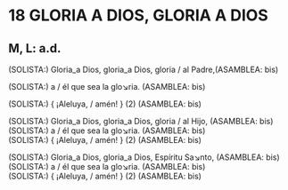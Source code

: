 # 18 GLORIA A DIOS, GLORIA A DIOS

## M, L: a.d.

(SOLISTA:) Gloria_a Dios, gloria_a Dios, gloria / al Padre,(ASAMBLEA: bis)  

(SOLISTA:) a / él que sea la glo↘ria. (ASAMBLEA: bis)  

(SOLISTA:) { ¡Aleluya, / amén! } (2) (ASAMBLEA: bis)  

(SOLISTA:) Gloria_a Dios, gloria_a Dios, gloria / al Hijo, (ASAMBLEA: bis)  
(SOLISTA:) a / él que sea la glo↘ria. (ASAMBLEA: bis)  
(SOLISTA:) { ¡Aleluya, / amén! } (2) (ASAMBLEA: bis)  

(SOLISTA:) Gloria_a Dios, gloria_a Dios, Espíritu Sa↘nto, (ASAMBLEA: bis)  
(SOLISTA:) a / él que sea la glo↘ria. (ASAMBLEA: bis)  
(SOLISTA:) { ¡Aleluya, / amén! } (2) (ASAMBLEA: bis)  

